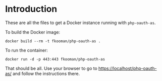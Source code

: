 # Introduction
These are all the files to get a Docker instance running with `php-oauth-as`.

To build the Docker image:

    docker build --rm -t fkooman/php-oauth-as .

To run the container:

    docker run -d -p 443:443 fkooman/php-oauth-as

That should be all. Use your browser to go to 
[https://localhost/php-oauth-as/](https://localhost/php-oauth-as/) and follow 
the instructions there.
